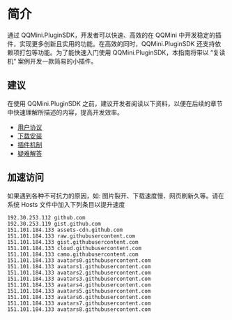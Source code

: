 # 简介

通过 QQMini.PluginSDK，开发者可以快速、高效的在 QQMini 中开发稳定的插件，实现更多创新且实用的功能。在高效的同时，QQMini.PluginSDK 还支持依赖项打包等功能。为了能快速入门使用 QQMini.PluginSDK，本指南将带以 “复读机” 案例开发一款简易的小插件。

## 建议

在使用 QQMini.PluginSDK 之前，建议开发者阅读以下资料，以便在后续的章节中快速理解所描述的内容，提高开发效率。

- [用户协议](UserAgreement.md)
- [下载安装](/Require/)
- [插件机制](Readme.md)
- [疑难解答]()

## 加速访问

如果遇到各种不可抗力的原因，如: 图片裂开、下载速度慢、网页刷新久等。请在系统 Hosts 文件中加入下列条目以提升速度

```text
192.30.253.112 github.com
192.30.253.119 gist.github.com
151.101.184.133 assets-cdn.github.com
151.101.184.133 raw.githubusercontent.com
151.101.184.133 gist.githubusercontent.com
151.101.184.133 cloud.githubusercontent.com
151.101.184.133 camo.githubusercontent.com
151.101.184.133 avatars0.githubusercontent.com
151.101.184.133 avatars1.githubusercontent.com
151.101.184.133 avatars2.githubusercontent.com
151.101.184.133 avatars3.githubusercontent.com
151.101.184.133 avatars4.githubusercontent.com
151.101.184.133 avatars5.githubusercontent.com
151.101.184.133 avatars6.githubusercontent.com
151.101.184.133 avatars7.githubusercontent.com
151.101.184.133 avatars8.githubusercontent.com
```